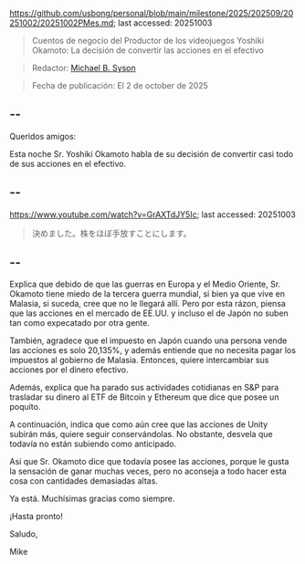 https://github.com/usbong/personal/blob/main/milestone/2025/202509/20251002/20251002PMes.md; last accessed: 20251003

> Cuentos de negocio del Productor de los videojuegos Yoshiki Okamoto: La decisión de convertir las acciones en el efectivo

> Redactor: [Michael B. Syson](https://www.linkedin.com/in/michaelsyson/)

> Fecha de publicación: El 2 de october de 2025

## --

Queridos amigos:

Esta noche Sr. Yoshiki Okamoto habla de su decisión de convertir casi todo de sus acciones en el efectivo.

## --

https://www.youtube.com/watch?v=GrAXTdJY5Ic; last accessed: 20251003

> 決めました。株をほぼ手放すことにします。

## --

Explica que debido de que las guerras en Europa y el Medio Oriente, Sr. Okamoto tiene miedo de la tercera guerra mundial, si bien ya que vive en Malasia, si suceda, cree que no le llegará allí. Pero por esta rázon, piensa que las acciones en el mercado de EE.UU. y incluso el de Japón no suben tan como expecatado por otra gente.

También, agradece que el impuesto en Japón cuando una persona vende las acciones es solo 20,135%, y además entiende que no necesita pagar los impuestos al gobierno de Malasia. Entonces, quiere intercambiar sus acciones por el dinero efectivo.

Además, explica que ha parado sus actividades cotidianas en S&P para trasladar su dinero al ETF de Bitcoin y Ethereum que dice que posee un poquíto.

A continuación, indica que como aún cree que las acciones de Unity subirán más, quiere seguir conservándolas. No obstante, desvela que todavía no están subiendo como anticipado. 

Así que Sr. Okamoto dice que todavía posee las acciones, porque le gusta la sensación de ganar muchas veces, pero no aconseja a todo hacer esta cosa con cantidades demasiadas altas.

Ya está. Muchísimas gracias como siempre.

¡Hasta pronto!

Saludo,

Mike